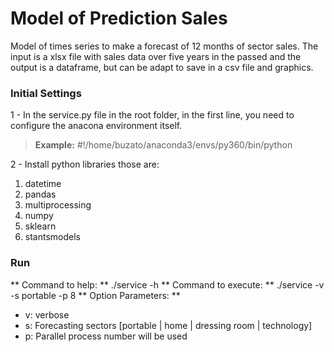 # Model of Prediction Sales
Model of times series to make a forecast of 12 months of sector sales. The input is a xlsx file with sales data over five years in the passed and the output is a dataframe, but can be adapt to save in a csv file and graphics.

### Initial Settings
1 - In the service.py file in the root folder, in the first line, you need to configure the anacona environment itself.
>**Example:** #!/home/buzato/anaconda3/envs/py360/bin/python

2 - Install python libraries those are:
1. datetime
2. pandas
3. multiprocessing
4. numpy
5. sklearn
6. stantsmodels

### Run
** Command to help: ** ./service -h
** Command to execute: ** ./service -v -s portable -p 8
** Option Parameters: **
- v: verbose
- s: Forecasting sectors [portable | home | dressing room | technology]
- p: Parallel process number will be used
